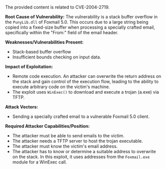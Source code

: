 The provided content is related to CVE-2004-2719.

**Root Cause of Vulnerability:**
The vulnerability is a stack buffer overflow in the `PunyLib.dll` of Foxmail 5.0. This occurs due to a large string being copied into a fixed-size buffer when processing a specially crafted email, specifically within the "From:" field of the email header.

**Weaknesses/Vulnerabilities Present:**
- Stack-based buffer overflow
- Insufficient bounds checking on input data.

**Impact of Exploitation:**
- Remote code execution. An attacker can overwrite the return address on the stack and gain control of the execution flow, leading to the ability to execute arbitrary code on the victim's machine.
- The exploit uses `WinExec()` to download and execute a trojan (a.exe) via TFTP.

**Attack Vectors:**
- Sending a specially crafted email to a vulnerable Foxmail 5.0 client.

**Required Attacker Capabilities/Position:**
- The attacker must be able to send emails to the victim.
- The attacker needs a TFTP server to host the trojan executable.
- The attacker must know the victim's email address.
- The attacker has to know or determine a suitable address to overwrite on the stack. In this exploit, it uses addresses from the `Foxmail.exe` module for a WinExec call.